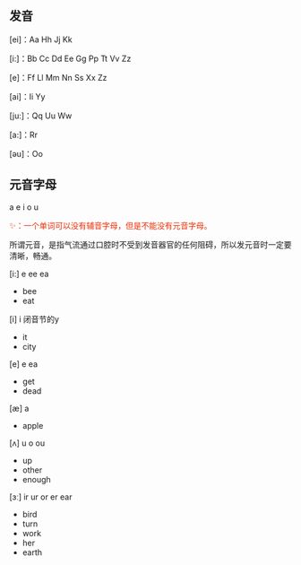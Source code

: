 ## 发音

[ei]：Aa	Hh	Jj	Kk

[i:]：Bb 	Cc	Dd	Ee	Gg	Pp	Tt	Vv	Zz

[e]：Ff	   Ll	Mm	Nn	Ss	Xx	Zz

[ai]：Ii	Yy

[ju:]：Qq    Uu	Ww	

[a:]：Rr

[əu]：Oo



## 元音字母

a	e	i	o	u

<font color="eb2f06">✨：一个单词可以没有辅音字母，但是不能没有元音字母。</font>

所谓元音，是指气流通过口腔时不受到发音器官的任何阻碍，所以发元音时一定要清晰，畅通。

[i:]	e	ee	ea

* bee
* eat

[i]    i    闭音节的y

* it
* city

[e]    e    ea

* get
* dead

[æ]    a

* apple

[ʌ]    u    o    ou

* up
* other
* enough

[ɜː]    ir    ur    or    er    ear

* bird
* turn
* work
* her
* earth